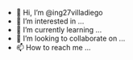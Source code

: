 - 👋 Hi, I’m @ing27villadiego
- 👀 I’m interested in ...
- 🌱 I’m currently learning ...
- 💞️ I’m looking to collaborate on ...
- 📫 How to reach me ...

<!---
ing27villadiego/ing27villadiego is a ✨ special ✨ repository because its `README.md` (this file) appears on your GitHub profile.
You can click the Preview link to take a look at your changes.
--->

